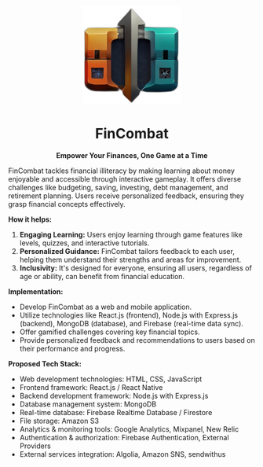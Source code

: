 <p align="center"><img src="logo.png" height = "200" ></img></p>
<h1 align="center">FinCombat</h1>
<p align="center"><b>Empower Your Finances, One Game at a Time</b></p>

FinCombat tackles financial illiteracy by making learning about money enjoyable and accessible through interactive gameplay. It offers diverse challenges like budgeting, saving, investing, debt management, and retirement planning. Users receive personalized feedback, ensuring they grasp financial concepts effectively. 

**How it helps:**
1. **Engaging Learning:** Users enjoy learning through game features like levels, quizzes, and interactive tutorials.
2. **Personalized Guidance:** FinCombat tailors feedback to each user, helping them understand their strengths and areas for improvement.
3. **Inclusivity:** It's designed for everyone, ensuring all users, regardless of age or ability, can benefit from financial education.

**Implementation:**
- Develop FinCombat as a web and mobile application.
- Utilize technologies like React.js (frontend), Node.js with Express.js (backend), MongoDB (database), and Firebase (real-time data sync).
- Offer gamified challenges covering key financial topics.
- Provide personalized feedback and recommendations to users based on their performance and progress.

**Proposed Tech Stack:**
- Web development technologies: HTML, CSS, JavaScript
- Frontend framework: React.js / React Native
- Backend development framework: Node.js with Express.js
- Database management system: MongoDB
- Real-time database: Firebase Realtime Database / Firestore
- File storage: Amazon S3
- Analytics & monitoring tools: Google Analytics, Mixpanel, New Relic
- Authentication & authorization: Firebase Authentication, External Providers
- External services integration: Algolia, Amazon SNS, sendwithus
